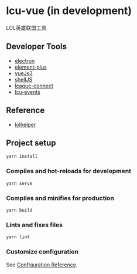 
# lcu-vue (in development)
LOL英雄联盟工具

## Developer Tools 
* [electron](https://github.com/electron/electron)
* [element-plus](https://github.com/element-plus/element-plus)
* [vueJs3](https://github.com/vuejs)
* [shellJS](https://github.com/shelljs/shelljs)
* [league-connect](https://github.com/matsjla/league-connect/)
* [lcu-events](https://github.com/Sunney-X/lcu-events)
## Reference
* [lolhelper](https://gitee.com/dragon-GCS/lolhelper)

## Project setup
```
yarn install
```

### Compiles and hot-reloads for development
```
yarn serve
```

### Compiles and minifies for production
```
yarn build
```

### Lints and fixes files
```
yarn lint
```

### Customize configuration
See [Configuration Reference](https://cli.vuejs.org/config/).
